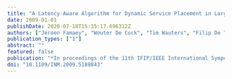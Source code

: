 ```yaml
---
title: "A Latency-Aware Algorithm for Dynamic Service Placement in Large-Scale Overlays"
date: 2009-01-01
publishDate: 2020-07-18T15:35:17.696312Z
authors: ["Jeroen Famaey", "Wouter De Cock", "Tim Wauters", "Filip De Turck", "Bart Dhoedt", "Piet Demeester"]
publication_types: ["1"]
abstract: ""
featured: false
publication: "*In proceedings of the 11th IFIP/IEEE International Symposium on Integrated Network Management (IM)*"
doi: "10.1109/INM.2009.5188843"
---
```


